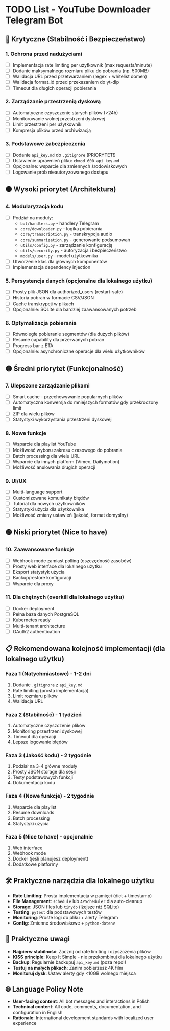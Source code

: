 # TODO List - YouTube Downloader Telegram Bot

## 🔴 Krytyczne (Stabilność i Bezpieczeństwo)

### 1. Ochrona przed nadużyciami
- [ ] Implementacja rate limiting per użytkownik (max requests/minute)
- [ ] Dodanie maksymalnego rozmiaru pliku do pobrania (np. 500MB)
- [ ] Walidacja URL przed przetwarzaniem (regex + whitelist domen)
- [ ] Walidacja format_id przed przekazaniem do yt-dlp
- [ ] Timeout dla długich operacji pobierania

### 2. Zarządzanie przestrzenią dyskową
- [ ] Automatyczne czyszczenie starych plików (>24h)
- [ ] Monitorowanie wolnej przestrzeni dyskowej
- [ ] Limit przestrzeni per użytkownik
- [ ] Kompresja plików przed archiwizacją

### 3. Podstawowe zabezpieczenia
- [ ] Dodanie `api_key.md` do `.gitignore` (PRIORYTET!)
- [ ] Ustawienie uprawnień pliku: `chmod 600 api_key.md`
- [ ] Opcjonalne: wsparcie dla zmiennych środowiskowych
- [ ] Logowanie prób nieautoryzowanego dostępu

## 🟠 Wysoki priorytet (Architektura)

### 4. Modularyzacja kodu
- [ ] Podział na moduły:
  - `bot/handlers.py` - handlery Telegram
  - `core/downloader.py` - logika pobierania
  - `core/transcription.py` - transkrypcja audio
  - `core/summarization.py` - generowanie podsumowań
  - `utils/config.py` - zarządzanie konfiguracją
  - `utils/security.py` - autoryzacja i bezpieczeństwo
  - `models/user.py` - model użytkownika
- [ ] Utworzenie klas dla głównych komponentów
- [ ] Implementacja dependency injection

### 5. Persystencja danych (opcjonalne dla lokalnego użytku)
- [ ] Prosty plik JSON dla authorized_users (restart-safe)
- [ ] Historia pobrań w formacie CSV/JSON
- [ ] Cache transkrypcji w plikach
- [ ] Opcjonalnie: SQLite dla bardziej zaawansowanych potrzeb

### 6. Optymalizacja pobierania
- [ ] Równoległe pobieranie segmentów (dla dużych plików)
- [ ] Resume capability dla przerwanych pobrań
- [ ] Progress bar z ETA
- [ ] Opcjonalnie: asynchroniczne operacje dla wielu użytkowników

## 🟡 Średni priorytet (Funkcjonalność)

### 7. Ulepszone zarządzanie plikami
- [ ] Smart cache - przechowywanie popularnych plików
- [ ] Automatyczna konwersja do mniejszych formatów gdy przekroczony limit
- [ ] ZIP dla wielu plików
- [ ] Statystyki wykorzystania przestrzeni dyskowej

### 8. Nowe funkcje
- [ ] Wsparcie dla playlist YouTube
- [ ] Możliwość wyboru zakresu czasowego do pobrania
- [ ] Batch processing dla wielu URL
- [ ] Wsparcie dla innych platform (Vimeo, Dailymotion)
- [ ] Możliwość anulowania długich operacji

### 9. UI/UX
- [ ] Multi-language support
- [ ] Customizowane komunikaty błędów
- [ ] Tutorial dla nowych użytkowników
- [ ] Statystyki użycia dla użytkownika
- [ ] Możliwość zmiany ustawień (jakość, format domyślny)

## 🟢 Niski priorytet (Nice to have)

### 10. Zaawansowane funkcje
- [ ] Webhook mode zamiast polling (oszczędność zasobów)
- [ ] Prosty web interface dla lokalnego użytku
- [ ] Eksport statystyk użycia
- [ ] Backup/restore konfiguracji
- [ ] Wsparcie dla proxy

### 11. Dla chętnych (overkill dla lokalnego użytku)
- [ ] Docker deployment
- [ ] Pełna baza danych PostgreSQL
- [ ] Kubernetes ready
- [ ] Multi-tenant architecture
- [ ] OAuth2 authentication

## 📋 Rekomendowana kolejność implementacji (dla lokalnego użytku)

### Faza 1 (Natychmiastowe) - 1-2 dni
1. Dodanie `.gitignore` z `api_key.md`
2. Rate limiting (prosta implementacja)
3. Limit rozmiaru plików
4. Walidacja URL

### Faza 2 (Stabilność) - 1 tydzień
1. Automatyczne czyszczenie plików
2. Monitoring przestrzeni dyskowej
3. Timeout dla operacji
4. Lepsze logowanie błędów

### Faza 3 (Jakość kodu) - 2 tygodnie
1. Podział na 3-4 główne moduły
2. Prosty JSON storage dla sesji
3. Testy podstawowych funkcji
4. Dokumentacja kodu

### Faza 4 (Nowe funkcje) - 2 tygodnie
1. Wsparcie dla playlist
2. Resume downloads
3. Batch processing
4. Statystyki użycia

### Faza 5 (Nice to have) - opcjonalnie
1. Web interface
2. Webhook mode
3. Docker (jeśli planujesz deployment)
4. Dodatkowe platformy

## 🛠️ Praktyczne narzędzia dla lokalnego użytku

- **Rate Limiting**: Prosta implementacja w pamięci (dict + timestamp)
- **File Management**: `schedule` lub `APScheduler` dla auto-cleanup
- **Storage**: JSON files lub `tinydb` (lżejsze niż SQLite)
- **Testing**: `pytest` dla podstawowych testów
- **Monitoring**: Proste logi do pliku + alerty Telegram
- **Config**: Zmienne środowiskowe + `python-dotenv`

## 📝 Praktyczne uwagi

- **Najpierw stabilność**: Zacznij od rate limiting i czyszczenia plików
- **KISS principle**: Keep It Simple - nie przekombinuj dla lokalnego użytku
- **Backup**: Regularnie backupuj `api_key.md` (poza repo!)
- **Testuj na małych plikach**: Zanim pobierzesz 4K film
- **Monitoruj dysk**: Ustaw alerty gdy <10GB wolnego miejsca

## 🌐 Language Policy Note

- **User-facing content**: All bot messages and interactions in Polish
- **Technical content**: All code, comments, documentation, and configuration in English
- **Rationale**: International development standards with localized user experience